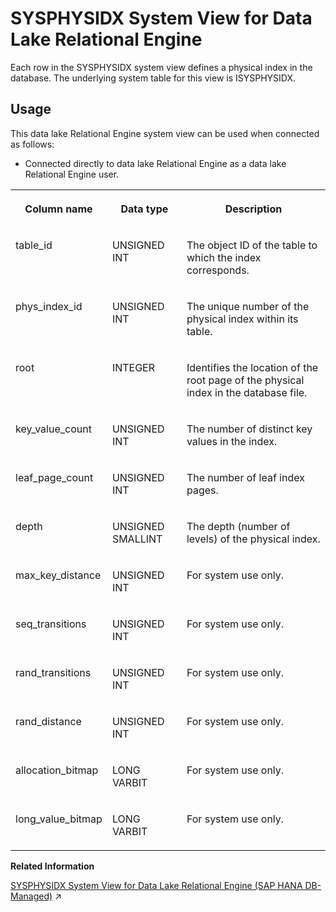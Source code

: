 <!-- loio3be96a6e6c5f1014b5218fc23d4599d6 -->

# SYSPHYSIDX System View for Data Lake Relational Engine

Each row in the SYSPHYSIDX system view defines a physical index in the database. The underlying system table for this view is ISYSPHYSIDX.



<a name="loio3be96a6e6c5f1014b5218fc23d4599d6__section_vwg_vhq_b4b"/>

## Usage

This data lake Relational Engine system view can be used when connected as follows:

-   Connected directly to data lake Relational Engine as a data lake Relational Engine user.




<table>
<tr>
<th valign="top">

Column name

</th>
<th valign="top">

Data type

</th>
<th valign="top">

Description

</th>
</tr>
<tr>
<td valign="top">

table\_id

</td>
<td valign="top">

UNSIGNED INT

</td>
<td valign="top">

The object ID of the table to which the index corresponds.

</td>
</tr>
<tr>
<td valign="top">

phys\_index\_id

</td>
<td valign="top">

UNSIGNED INT

</td>
<td valign="top">

The unique number of the physical index within its table.

</td>
</tr>
<tr>
<td valign="top">

root

</td>
<td valign="top">

INTEGER

</td>
<td valign="top">

Identifies the location of the root page of the physical index in the database file.

</td>
</tr>
<tr>
<td valign="top">

key\_value\_count

</td>
<td valign="top">

UNSIGNED INT

</td>
<td valign="top">

The number of distinct key values in the index.

</td>
</tr>
<tr>
<td valign="top">

leaf\_page\_count

</td>
<td valign="top">

UNSIGNED INT

</td>
<td valign="top">

The number of leaf index pages.

</td>
</tr>
<tr>
<td valign="top">

depth

</td>
<td valign="top">

UNSIGNED SMALLINT

</td>
<td valign="top">

The depth \(number of levels\) of the physical index.

</td>
</tr>
<tr>
<td valign="top">

max\_key\_distance

</td>
<td valign="top">

UNSIGNED INT

</td>
<td valign="top">

For system use only.

</td>
</tr>
<tr>
<td valign="top">

seq\_transitions

</td>
<td valign="top">

UNSIGNED INT

</td>
<td valign="top">

For system use only.

</td>
</tr>
<tr>
<td valign="top">

rand\_transitions

</td>
<td valign="top">

UNSIGNED INT

</td>
<td valign="top">

For system use only.

</td>
</tr>
<tr>
<td valign="top">

rand\_distance

</td>
<td valign="top">

UNSIGNED INT

</td>
<td valign="top">

For system use only.

</td>
</tr>
<tr>
<td valign="top">

allocation\_bitmap

</td>
<td valign="top">

LONG VARBIT

</td>
<td valign="top">

For system use only.

</td>
</tr>
<tr>
<td valign="top">

long\_value\_bitmap

</td>
<td valign="top">

LONG VARBIT

</td>
<td valign="top">

For system use only.

</td>
</tr>
</table>

**Related Information**  


[SYSPHYSIDX System View for Data Lake Relational Engine (SAP HANA DB-Managed)](https://help.sap.com/viewer/a898e08b84f21015969fa437e89860c8/2024_1_QRC/en-US/081b45f1908b4c548c200032f5d7123f.html "Each row in the SYSPHYSIDX system view defines a physical index in the database. The underlying system table for this view is ISYSPHYSIDX.") :arrow_upper_right:

